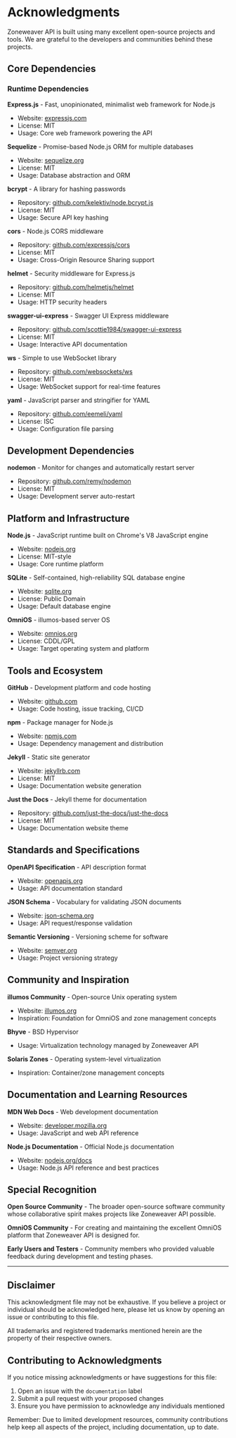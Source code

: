 # Acknowledgments

Zoneweaver API is built using many excellent open-source projects and tools. We are grateful to the developers and communities behind these projects.

## Core Dependencies

### Runtime Dependencies

**Express.js** - Fast, unopinionated, minimalist web framework for Node.js
- Website: [expressjs.com](https://expressjs.com/)
- License: MIT
- Usage: Core web framework powering the API

**Sequelize** - Promise-based Node.js ORM for multiple databases
- Website: [sequelize.org](https://sequelize.org/)
- License: MIT  
- Usage: Database abstraction and ORM

**bcrypt** - A library for hashing passwords
- Repository: [github.com/kelektiv/node.bcrypt.js](https://github.com/kelektiv/node.bcrypt.js)
- License: MIT
- Usage: Secure API key hashing

**cors** - Node.js CORS middleware
- Repository: [github.com/expressjs/cors](https://github.com/expressjs/cors)
- License: MIT
- Usage: Cross-Origin Resource Sharing support

**helmet** - Security middleware for Express.js
- Repository: [github.com/helmetjs/helmet](https://github.com/helmetjs/helmet)
- License: MIT
- Usage: HTTP security headers

**swagger-ui-express** - Swagger UI Express middleware
- Repository: [github.com/scottie1984/swagger-ui-express](https://github.com/scottie1984/swagger-ui-express)
- License: MIT
- Usage: Interactive API documentation

**ws** - Simple to use WebSocket library
- Repository: [github.com/websockets/ws](https://github.com/websockets/ws)
- License: MIT
- Usage: WebSocket support for real-time features

**yaml** - JavaScript parser and stringifier for YAML
- Repository: [github.com/eemeli/yaml](https://github.com/eemeli/yaml)
- License: ISC
- Usage: Configuration file parsing

## Development Dependencies

**nodemon** - Monitor for changes and automatically restart server
- Repository: [github.com/remy/nodemon](https://github.com/remy/nodemon)
- License: MIT
- Usage: Development server auto-restart

## Platform and Infrastructure

**Node.js** - JavaScript runtime built on Chrome's V8 JavaScript engine
- Website: [nodejs.org](https://nodejs.org/)
- License: MIT-style
- Usage: Core runtime platform

**SQLite** - Self-contained, high-reliability SQL database engine
- Website: [sqlite.org](https://www.sqlite.org/)
- License: Public Domain
- Usage: Default database engine

**OmniOS** - illumos-based server OS
- Website: [omnios.org](https://omnios.org/)
- License: CDDL/GPL
- Usage: Target operating system and platform

## Tools and Ecosystem

**GitHub** - Development platform and code hosting
- Website: [github.com](https://github.com/)
- Usage: Code hosting, issue tracking, CI/CD

**npm** - Package manager for Node.js
- Website: [npmjs.com](https://www.npmjs.com/)
- Usage: Dependency management and distribution

**Jekyll** - Static site generator
- Website: [jekyllrb.com](https://jekyllrb.com/)
- License: MIT
- Usage: Documentation website generation

**Just the Docs** - Jekyll theme for documentation
- Repository: [github.com/just-the-docs/just-the-docs](https://github.com/just-the-docs/just-the-docs)
- License: MIT
- Usage: Documentation website theme

## Standards and Specifications

**OpenAPI Specification** - API description format
- Website: [openapis.org](https://www.openapis.org/)
- Usage: API documentation standard

**JSON Schema** - Vocabulary for validating JSON documents
- Website: [json-schema.org](https://json-schema.org/)
- Usage: API request/response validation

**Semantic Versioning** - Versioning scheme for software
- Website: [semver.org](https://semver.org/)
- Usage: Project versioning strategy

## Community and Inspiration

**illumos Community** - Open-source Unix operating system
- Website: [illumos.org](https://illumos.org/)
- Inspiration: Foundation for OmniOS and zone management concepts

**Bhyve** - BSD Hypervisor
- Usage: Virtualization technology managed by Zoneweaver API

**Solaris Zones** - Operating system-level virtualization
- Inspiration: Container/zone management concepts

## Documentation and Learning Resources

**MDN Web Docs** - Web development documentation
- Website: [developer.mozilla.org](https://developer.mozilla.org/)
- Usage: JavaScript and web API reference

**Node.js Documentation** - Official Node.js documentation
- Website: [nodejs.org/docs](https://nodejs.org/docs/)
- Usage: Node.js API reference and best practices

## Special Recognition

**Open Source Community** - The broader open-source software community whose collaborative spirit makes projects like Zoneweaver API possible.

**OmniOS Community** - For creating and maintaining the excellent OmniOS platform that Zoneweaver API is designed for.

**Early Users and Testers** - Community members who provided valuable feedback during development and testing phases.

---

## Disclaimer

This acknowledgment file may not be exhaustive. If you believe a project or individual should be acknowledged here, please let us know by opening an issue or contributing to this file.

All trademarks and registered trademarks mentioned herein are the property of their respective owners.

## Contributing to Acknowledgments

If you notice missing acknowledgments or have suggestions for this file:

1. Open an issue with the `documentation` label
2. Submit a pull request with your proposed changes
3. Ensure you have permission to acknowledge any individuals mentioned

Remember: Due to limited development resources, community contributions help keep all aspects of the project, including documentation, up to date.
